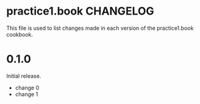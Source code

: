 # practice1.book CHANGELOG

This file is used to list changes made in each version of the practice1.book cookbook.

# 0.1.0

Initial release.

- change 0
- change 1

